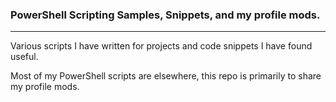 ### PowerShell Scripting Samples, Snippets, and my profile mods.

---

Various scripts I have written for projects and code snippets I have found useful.  
  
Most of my PowerShell scripts are elsewhere, this repo is primarily to share my profile mods.  
